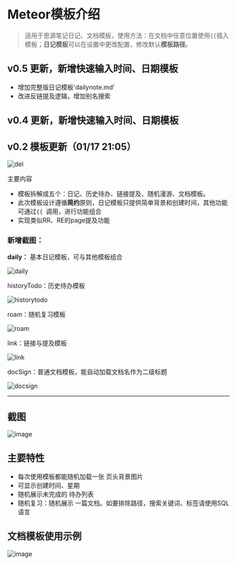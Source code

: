 # Meteor模板介绍
> 适用于思源笔记日记、文档模板，使用方法：在文档中任意位置使用`{{`插入模板；**日记模板**可以在设置中更改配置，修改默认**模板路径**。
## v0.5 更新，新增快速输入时间、日期模板
- 增加完整版日记模板'dailynote.md'
- 改进反链提及逻辑，增加别名搜索
## v0.4 更新，新增快速输入时间、日期模板

## v0.2 模板更新（01/17 21:05）

![del](https://gitee.com/zhangjlsjtu/pic/raw/master/picture/del.png)

主要内容

- 模板拆解成五个：日记、历史待办、链接提及、随机漫游、文档模板。
- 此次模板设计遵循**简约**原则，日记模板只提供简单背景和创建时间，其他功能可通过`{{ `调用，进行功能组合
- 实现类似RR、RE的page提及功能

### 新增截图：

**daily：** 基本日记模板，可与其他模板组合

![daily](https://gitee.com/zhangjlsjtu/pic/raw/master/picture/daily.png)

historyTodo：历史待办模板

![historytodo](https://gitee.com/zhangjlsjtu/pic/raw/master/picture/historytodo.png)

roam：随机复习模板

![roam](https://gitee.com/zhangjlsjtu/pic/raw/master/picture/roam.png)

link：链接与提及模板

![link](https://gitee.com/zhangjlsjtu/pic/raw/master/picture/link.png)

docSign：普通文档模板，能自动加载文档名作为二级标题

![docsign](https://gitee.com/zhangjlsjtu/pic/raw/master/picture/docsign.png)

-------

## 截图
![image](https://raw.githubusercontent.com/zhangjl-sjtu/MeteorDiary/main/preview.png)
## 主要特性
- 每次使用模板都能随机加载一张 页头背景图片
- 可显示创建时间、星期
- 随机展示未完成的 待办列表
- 随机复习：随机展示 一篇文档。如要排除路径，搜索关键词、标签请使用SQL语言
## 文档模板使用示例
![image](https://raw.githubusercontent.com/zhangjl-sjtu/MeteorDiary/main/example.gif)
